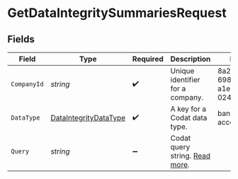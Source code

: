 # GetDataIntegritySummariesRequest


## Fields

| Field                                                                          | Type                                                                           | Required                                                                       | Description                                                                    | Example                                                                        |
| ------------------------------------------------------------------------------ | ------------------------------------------------------------------------------ | ------------------------------------------------------------------------------ | ------------------------------------------------------------------------------ | ------------------------------------------------------------------------------ |
| `CompanyId`                                                                    | *string*                                                                       | :heavy_check_mark:                                                             | Unique identifier for a company.                                               | 8a210b68-6988-11ed-a1eb-0242ac120002                                           |
| `DataType`                                                                     | [DataIntegrityDataType](../../Models/Shared/DataIntegrityDataType.md)          | :heavy_check_mark:                                                             | A key for a Codat data type.                                                   | banking-accounts                                                               |
| `Query`                                                                        | *string*                                                                       | :heavy_minus_sign:                                                             | Codat query string. [Read more](https://docs.codat.io/using-the-api/querying). |                                                                                |
